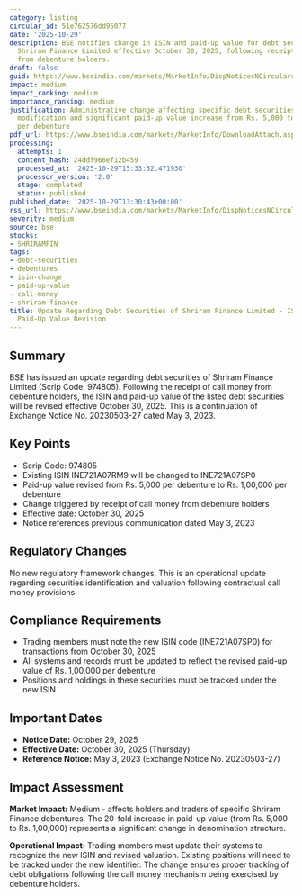 ```yaml
---
category: listing
circular_id: 51e762576dd95077
date: '2025-10-29'
description: BSE notifies change in ISIN and paid-up value for debt securities of
  Shriram Finance Limited effective October 30, 2025, following receipt of call money
  from debenture holders.
draft: false
guid: https://www.bseindia.com/markets/MarketInfo/DispNoticesNCirculars.aspx?Noticeid={50CEA5FC-5065-41B4-B104-9AAB15F4BEE8}&noticeno=20251029-36&dt=10/29/2025&icount=36&totcount=56&flag=0
impact: medium
impact_ranking: medium
importance_ranking: medium
justification: Administrative change affecting specific debt securities with ISIN
  modification and significant paid-up value increase from Rs. 5,000 to Rs. 1,00,000
  per debenture
pdf_url: https://www.bseindia.com/markets/MarketInfo/DownloadAttach.aspx?id=20251029-36&attachedId=
processing:
  attempts: 1
  content_hash: 24ddf966ef12b459
  processed_at: '2025-10-29T15:33:52.471930'
  processor_version: '2.0'
  stage: completed
  status: published
published_date: '2025-10-29T13:30:43+00:00'
rss_url: https://www.bseindia.com/markets/MarketInfo/DispNoticesNCirculars.aspx?Noticeid={50CEA5FC-5065-41B4-B104-9AAB15F4BEE8}&noticeno=20251029-36&dt=10/29/2025&icount=36&totcount=56&flag=0
severity: medium
source: bse
stocks:
- SHRIRAMFIN
tags:
- debt-securities
- debentures
- isin-change
- paid-up-value
- call-money
- shriram-finance
title: Update Regarding Debt Securities of Shriram Finance Limited - ISIN Change and
  Paid-Up Value Revision
---
```


## Summary

BSE has issued an update regarding debt securities of Shriram Finance Limited (Scrip Code: 974805). Following the receipt of call money from debenture holders, the ISIN and paid-up value of the listed debt securities will be revised effective October 30, 2025. This is a continuation of Exchange Notice No. 20230503-27 dated May 3, 2023.

## Key Points

- Scrip Code: 974805
- Existing ISIN INE721A07RM9 will be changed to INE721A07SP0
- Paid-up value revised from Rs. 5,000 per debenture to Rs. 1,00,000 per debenture
- Change triggered by receipt of call money from debenture holders
- Effective date: October 30, 2025
- Notice references previous communication dated May 3, 2023

## Regulatory Changes

No new regulatory framework changes. This is an operational update regarding securities identification and valuation following contractual call money provisions.

## Compliance Requirements

- Trading members must note the new ISIN code (INE721A07SP0) for transactions from October 30, 2025
- All systems and records must be updated to reflect the revised paid-up value of Rs. 1,00,000 per debenture
- Positions and holdings in these securities must be tracked under the new ISIN

## Important Dates

- **Notice Date:** October 29, 2025
- **Effective Date:** October 30, 2025 (Thursday)
- **Reference Notice:** May 3, 2023 (Exchange Notice No. 20230503-27)

## Impact Assessment

**Market Impact:** Medium - affects holders and traders of specific Shriram Finance debentures. The 20-fold increase in paid-up value (from Rs. 5,000 to Rs. 1,00,000) represents a significant change in denomination structure.

**Operational Impact:** Trading members must update their systems to recognize the new ISIN and revised valuation. Existing positions will need to be tracked under the new identifier. The change ensures proper tracking of debt obligations following the call money mechanism being exercised by debenture holders.